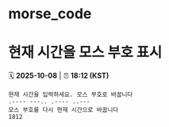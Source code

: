 # morse_code
# 현재 시간을 모스 부호 표시
<!-- MORSE_TIME_START -->
🗓️ **2025-10-08** | ⏰ **18:12 (KST)**

```
현재 시간을 입력하세요. 모스 부호로 바꿉니다
.---- ---.. .---- ..---
모스 부호를 다시 현재 시간으로 바꿉니다
1812
```
<!-- MORSE_TIME_END -->
